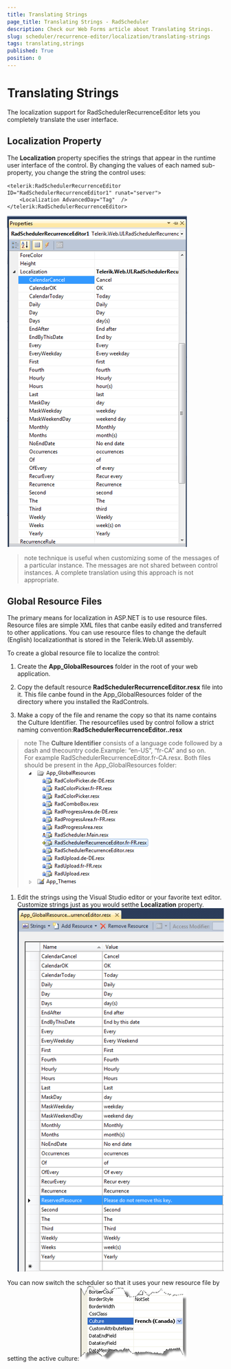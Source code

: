 ```yaml
---
title: Translating Strings
page_title: Translating Strings - RadScheduler
description: Check our Web Forms article about Translating Strings.
slug: scheduler/recurrence-editor/localization/translating-strings
tags: translating,strings
published: True
position: 0
---
```


# Translating Strings



The localization support for RadSchedulerRecurrenceEditor lets you completely translate the user interface.

## Localization Property

The **Localization** property specifies the strings that appear in the runtime user interface of the control. By changing the values of each named sub-property, you change the string the control uses:

````ASPNET
<telerik:RadSchedulerRecurrenceEditor ID="RadSchedulerRecurrenceEditor1" runat="server">  
	<Localization AdvancedDay="Tag"  />
</telerik:RadSchedulerRecurrenceEditor>
````

![Recurrence Editor Localization](images/scheduler_recurrenceeditorlocalization.png)

>note technique is useful when customizing some of the messages of a particular instance. The messages are not shared between control instances. A complete translation using this approach is not appropriate.
>


## Global Resource Files

The primary means for localization in ASP.NET is to use resource files. Resource files are simple XML files that canbe easily edited and transferred to other applications. You can use resource files to change the default (English) localizationthat is stored in the Telerik.Web.UI assembly.

To create a global resource file to localize the control:

1. Create the **App_GlobalResources** folder in the root of your web application.

1. Copy the default resource **RadSchedulerRecurrenceEditor.resx** file into it. This file canbe found in the App_GlobalResources folder of the directory where you installed the RadControls.

1. Make a copy of the file and rename the copy so that its name contains the Culture Identifier. The resourcefiles used by control follow a strict naming convention:**RadSchedulerRecurrenceEditor.<Culture Identifier>.resx**
>note The **Culture Identifier** consists of a language code followed by a dash and thecountry code.Example: “en-US”, “fr-CA” and so on.<br />
For example RadSchedulerRecurrenceEditor.fr-CA.resx. Both files should be present in the App_GlobalResources folder:![Recurrence Editor Resource](images/scheduler_recurrenceeditorresource.png)<br />

1. Edit the strings using the Visual Studio editor or your favorite text editor. Customize strings just as you would setthe **Localization** property.
![Recurrence Editor Resource](images/scheduler_recurrenceeditorresourceedit.png)

You can now switch the scheduler so that it uses your new resource file by setting the active culture:
![Culture property](images/scheduler_cultureproperty.png)
